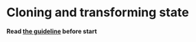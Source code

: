 # Cloning and transforming state

**Read [the guideline](https://github.com/mate-academy/js_task-guideline/blob/master/README.md) before start**

